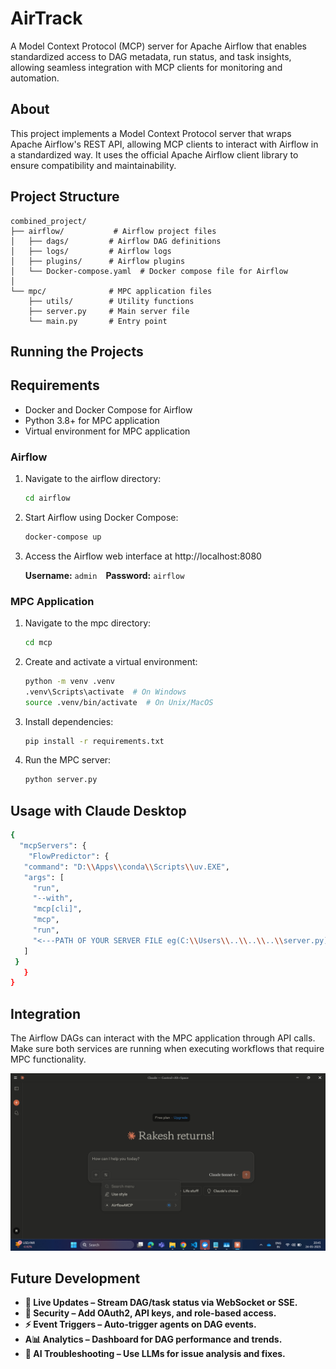 # AirTrack

A Model Context Protocol (MCP) server for Apache Airflow that enables standardized access to DAG metadata, run status, and task insights, allowing seamless integration with MCP clients for monitoring and automation.

## About
This project implements a Model Context Protocol server that wraps Apache Airflow's REST API, allowing MCP clients to interact with Airflow in a standardized way. It uses the official Apache Airflow client library to ensure compatibility and maintainability.

## Project Structure

```
combined_project/
├── airflow/           # Airflow project files
│   ├── dags/         # Airflow DAG definitions
│   ├── logs/         # Airflow logs
│   ├── plugins/      # Airflow plugins
│   └── Docker-compose.yaml  # Docker compose file for Airflow
│
└── mpc/              # MPC application files
    ├── utils/        # Utility functions
    ├── server.py     # Main server file
    └── main.py       # Entry point
```

## Running the Projects

## Requirements

- Docker and Docker Compose for Airflow
- Python 3.8+ for MPC application
- Virtual environment for MPC application 

### Airflow

1. Navigate to the airflow directory:
   ```bash
   cd airflow
   ```

2. Start Airflow using Docker Compose:
   ```bash
   docker-compose up 
   ```

3. Access the Airflow web interface at http://localhost:8080

      **Username:** `admin` **Password:** `airflow`

### MPC Application

1. Navigate to the mpc directory:
   ```bash
   cd mcp
   ```

2. Create and activate a virtual environment:
   ```bash
   python -m venv .venv
   .venv\Scripts\activate  # On Windows
   source .venv/bin/activate  # On Unix/MacOS
   ```

3. Install dependencies:
   ```bash
   pip install -r requirements.txt
   ```

4. Run the MPC server:
   ```bash
   python server.py
   ```
## Usage with Claude Desktop
   ```bash
   {
     "mcpServers": {
       "FlowPredictor": {
      "command": "D:\\Apps\\conda\\Scripts\\uv.EXE",
      "args": [
        "run",
        "--with",
        "mcp[cli]",
        "mcp",
        "run",
        "<---PATH OF YOUR SERVER FILE eg(C:\\Users\\..\\..\\..\\server.py) --->"
      ]
    }
      }
   }
   ```

## Integration

The Airflow DAGs can interact with the MPC application through API calls. Make sure both services are running when executing workflows that require MPC functionality.


![Logo](mcp\Airtrack.png)

## Future Development
-  **🔄 Live Updates – Stream DAG/task status via WebSocket or SSE.**
-  **🔐 Security – Add OAuth2, API keys, and role-based access.**  
-  **⚡ Event Triggers – Auto-trigger agents on DAG events.**  
-  **A📊 Analytics – Dashboard for DAG performance and trends.**  
- **🤖 AI Troubleshooting – Use LLMs for issue analysis and fixes.**  
